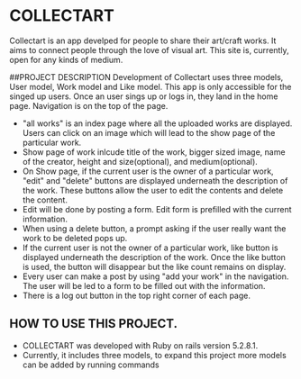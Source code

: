 # COLLECTART
Collectart is an app develped for people to share their art/craft works. It aims to connect people through the love of visual art. This site is, currently, open for any kinds of medium.

##PROJECT DESCRIPTION
Development of Collectart uses three models, User model, Work model and Like model. This app is only accessible for the singed up users. Once an user sings up or logs in, they land in the home page. Navigation is on the top of the page.
- "all works" is an index page where all the uploaded works are displayed. Users can click on an image which will lead to the show page of the particular work.
- Show page of work inlcude title of the work, bigger sized image, name of the creator, height and size(optional), and medium(optional).
- On Show page, if the current user is the owner of a particular work, "edit" and "delete" buttons are displayed underneath the description of the work. These buttons allow the user to edit the contents and delete the content.
- Edit will be done by posting a form. Edit form is prefilled with the current information.
- When using a delete button, a prompt asking if the user really want the work to be deleted pops up.
- If the current user is not the owner of a particular work, like button is displayed underneath the description of the work. Once the like button is used, the button will disappear but the like count remains on display.
- Every user can make a post by using "add your work" in the navigation. The user will be led to a form to be filled out with the information.
- There is a log out button in the top right corner of each page.

## HOW TO USE THIS PROJECT.
- COLLECTART was developed with Ruby on rails version 5.2.8.1.
- Currently, it includes three models, to expand this project more models can be added by running commands



